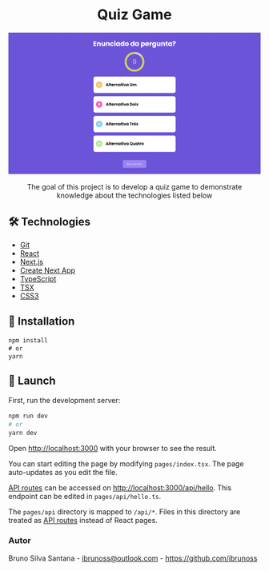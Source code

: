 # <div align="center">Quiz Game</div>

<img src="./screenshots.gif" />

<p align="center">The goal of this project is to develop a quiz game to demonstrate knowledge about the technologies listed below</p>

## 🛠️ Technologies

<ul>
  <li><a href="https://git-scm.com/">Git</a></li>
  <li><a href="https://reactjs.org/">React</a></li>
  <li><a href="https://nextjs.org//">Next.js</a></li>
  <li><a href="https://nextjs.org/docs/api-reference/create-next-app/">Create Next App</a></li>
  <li><a href="https://www.typescriptlang.org/">TypeScript</a></li>
  <li><a href="https://www.typescriptlang.org/docs/handbook/jsx.html">TSX</a></li>
  <li><a href="https://www.w3schools.com/css/">CSS3</a></li>
</ul>

## 💾 Installation

```
npm install
# or
yarn
```

## 🚀 Launch

First, run the development server:

```bash
npm run dev
# or
yarn dev
```

Open [http://localhost:3000](http://localhost:3000) with your browser to see the result.

You can start editing the page by modifying `pages/index.tsx`. The page auto-updates as you edit the file.

[API routes](https://nextjs.org/docs/api-routes/introduction) can be accessed on [http://localhost:3000/api/hello](http://localhost:3000/api/hello). This endpoint can be edited in `pages/api/hello.ts`.

The `pages/api` directory is mapped to `/api/*`. Files in this directory are treated as [API routes](https://nextjs.org/docs/api-routes/introduction) instead of React pages.

### Autor

Bruno Silva Santana - <ibrunoss@outlook.com> - <https://github.com/ibrunoss>
